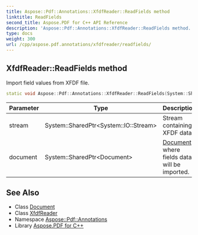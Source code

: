 ```yaml
---
title: Aspose::Pdf::Annotations::XfdfReader::ReadFields method
linktitle: ReadFields
second_title: Aspose.PDF for C++ API Reference
description: 'Aspose::Pdf::Annotations::XfdfReader::ReadFields method. Import field values from XFDF file in C++.'
type: docs
weight: 300
url: /cpp/aspose.pdf.annotations/xfdfreader/readfields/
---
```

## XfdfReader::ReadFields method


Import field values from XFDF file.

```cpp
static void Aspose::Pdf::Annotations::XfdfReader::ReadFields(System::SharedPtr<System::IO::Stream> stream, System::SharedPtr<Document> document)
```


| Parameter | Type | Description |
| --- | --- | --- |
| stream | System::SharedPtr\<System::IO::Stream\> | Stream containing XFDF data. |
| document | System::SharedPtr\<Document\> | [Document](../../../aspose.pdf/document/) where fields data will be imported. |

## See Also

* Class [Document](../../../aspose.pdf/document/)
* Class [XfdfReader](../)
* Namespace [Aspose::Pdf::Annotations](../../)
* Library [Aspose.PDF for C++](../../../)
